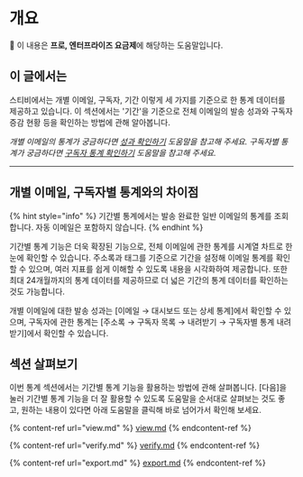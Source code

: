 # 개요

💬 이 내용은 **프로, 엔터프라이즈 요금제**에 해당하는 도움말입니다.

## 이 글에서는

스티비에서는 개별 이메일, 구독자, 기간 이렇게 세 가지를 기준으로 한 통계 데이터를 제공하고 있습니다. 이 섹션에서는 '기간'을 기준으로 전체 이메일의 발송 성과와 구독자 증감 현황 등을 확인하는 방법에 관해 알아봅니다.

_개별 이메일의 통계가 궁금하다면_ [_성과 확인하기_](../email/analytics/) _도움말을 참고해 주세요. 구독자별 통계가 궁금하다면_ [_구독자 통계 확인하기_](../list/check-subscriber-statistics/) _도움말을 참고해 주세요._

***

## 개별 이메일, 구독자별 통계와의 차이점

{% hint style="info" %}
기간별 통계에서는 발송 완료한 일반 이메일의 통계를 조회합니다. 자동 이메일은 포함하지 않습니다.
{% endhint %}

기간별 통계 기능은 더욱 확장된 기능으로, 전체 이메일에 관한 통계를 시계열 차트로 한눈에 확인할 수 있습니다. 주소록과 태그를 기준으로 기간을 설정해 이메일 통계를 확인할 수 있으며, 여러 지표를 쉽게 이해할 수 있도록 내용을 시각화하여 제공합니다. 또한 최대 24개월까지의 통계 데이터를 제공하므로 더 넓은 기간의 통계 데이터를 확인하는 것도 가능합니다.

개별 이메일에 대한 발송 성과는 \[이메일 → 대시보드 또는 상세 통계]에서 확인할 수 있으며, 구독자에 관한 통계는 \[주소록 → 구독자 목록 → 내려받기 → 구독자별 통계 내려받기]에서 확인할 수 있습니다.



## 섹션 살펴보기

이번 통계 섹션에서는 기간별 통계 기능을 활용하는 방법에 관해 살펴봅니다. \[다음]을 눌러 기간별 통계 기능을 더 잘 활용할 수 있도록 도움말을 순서대로 살펴보는 것도 좋고, 원하는 내용이 있다면 아래 도움말을 클릭해 바로 넘어가서 확인해 보세요.

{% content-ref url="view.md" %}
[view.md](view.md)
{% endcontent-ref %}

{% content-ref url="verify.md" %}
[verify.md](verify.md)
{% endcontent-ref %}

{% content-ref url="export.md" %}
[export.md](export.md)
{% endcontent-ref %}
